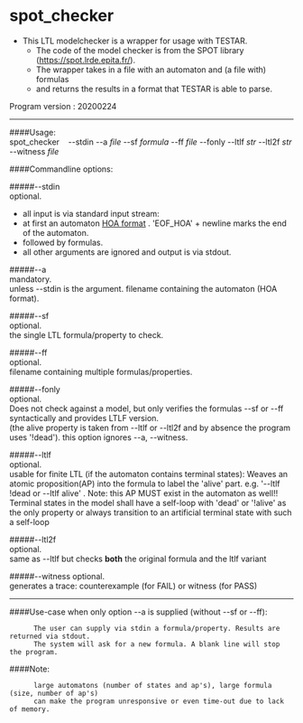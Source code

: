 # spot_checker


- This LTL modelchecker is a wrapper for usage with TESTAR.
  - The code of the model checker is from the SPOT library (https://spot.lrde.epita.fr/).
  - The wrapper takes in a file with an automaton and (a file with) formulas
  - and returns the results in a format that TESTAR is able to parse.
  

Program version : 20200224

---
####Usage:  
spot_checker &nbsp;&nbsp; \--stdin --a *file* \--sf *formula* \--ff *file* \--fonly  --ltlf  *str* \--ltl2f *str* \--witness  *file*


####Commandline options:

#####\--stdin   
optional.  
*  all input is  via standard input stream: 
*  at first an automaton  [HOA format](http://adl.github.io/hoaf/) . 'EOF_HOA' + newline  marks the end of the automaton.
*  followed by formulas.
*  all other arguments are ignored and output is via stdout.

#####\--a       
mandatory.  
unless --stdin is the argument. filename containing the automaton (HOA format). 


#####\--sf      
optional.  
the single LTL formula/property to check.  


#####\--ff      
optional.  
filename containing multiple formulas/properties. 


#####\--fonly       
optional.  
Does not check against a model, but only verifies the formulas --sf or --ff syntactically and provides LTLF version.    
    (the alive property is taken from --ltlf or --ltl2f and by absence the program  uses '!dead'). this option ignores --a, --witness.

#####\--ltlf    
optional.  
usable for finite LTL (if the automaton contains terminal states): 
          Weaves an atomic proposition(AP) into the formula to label the 'alive' part. 
          e.g. '--ltlf !dead or --ltlf alive' . Note: this AP MUST exist in the automaton as well!!    
          Terminal states in the model shall have a self-loop with 'dead' or '!alive' as the only property
          or always transition to an artificial terminal state with such a self-loop

#####\--ltl2f   
optional.  
same as --ltlf but checks **both** the original formula and the ltlf variant

#####\--witness 
optional.  
generates a trace: counterexample (for FAIL) or witness (for PASS)

---
####Use-case when only option --a is supplied (without --sf or --ff): 

          The user can supply via stdin a formula/property. Results are returned via stdout.
          The system will ask for a new formula. A blank line will stop the program. 

####Note:     

          large automatons (number of states and ap's), large formula (size, number of ap's) 
          can make the program unresponsive or even time-out due to lack of memory. 

